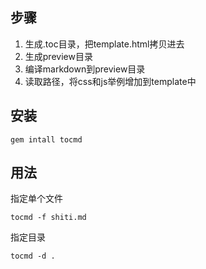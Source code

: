 ## 步骤

1. 生成.toc目录，把template.html拷贝进去
1. 生成preview目录
1. 编译markdown到preview目录
1. 读取路径，将css和js举例增加到template中


## 安装

	gem intall tocmd

## 用法

指定单个文件

	tocmd -f shiti.md
	
指定目录

	tocmd -d .